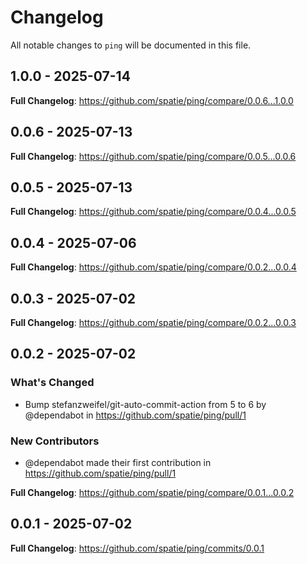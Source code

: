 # Changelog

All notable changes to `ping` will be documented in this file.

## 1.0.0 - 2025-07-14

**Full Changelog**: https://github.com/spatie/ping/compare/0.0.6...1.0.0

## 0.0.6 - 2025-07-13

**Full Changelog**: https://github.com/spatie/ping/compare/0.0.5...0.0.6

## 0.0.5 - 2025-07-13

**Full Changelog**: https://github.com/spatie/ping/compare/0.0.4...0.0.5

## 0.0.4 - 2025-07-06

**Full Changelog**: https://github.com/spatie/ping/compare/0.0.2...0.0.4

## 0.0.3 - 2025-07-02

**Full Changelog**: https://github.com/spatie/ping/compare/0.0.2...0.0.3

## 0.0.2 - 2025-07-02

### What's Changed

* Bump stefanzweifel/git-auto-commit-action from 5 to 6 by @dependabot in https://github.com/spatie/ping/pull/1

### New Contributors

* @dependabot made their first contribution in https://github.com/spatie/ping/pull/1

**Full Changelog**: https://github.com/spatie/ping/compare/0.0.1...0.0.2

## 0.0.1 - 2025-07-02

**Full Changelog**: https://github.com/spatie/ping/commits/0.0.1
